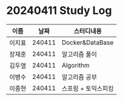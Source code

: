 # 20240411 Study Log

|이름|날짜|스터디내용|
|---|---|---|
|이지표|240411|Docker&DataBase|
|장재훈|240411|알고리즘 풀이|
|김두열|240411|Algorithm|
|이병수|240411|알고리즘 공부|
|이중현|240411|스프링 + 토익스피킹|
